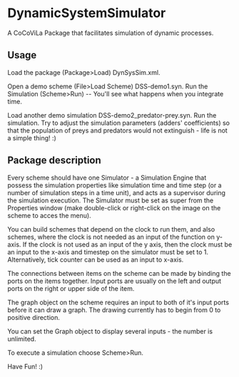 # DynamicSystemSimulator
A CoCoViLa Package that facilitates simulation of dynamic processes.

Usage
------

Load the package (Package>Load) DynSysSim.xml.

Open a demo scheme (File>Load Scheme) DSS-demo1.syn.
Run the Simulation (Scheme>Run) -- You'll see what happens when you integrate time.

Load another demo simulation DSS-demo2_predator-prey.syn.
Run the simulation. Try to adjust the simulation parameters (adders' coefficients) so that the population of preys and predators would not extinguish - life is not a simple thing! :)

Package description
--------------------

Every scheme should have one Simulator - a Simulation Engine that possess the simulation properties like simulation time and time step (or a number of simulation steps in a time unit), and acts as a supervisor during the simulation execution. The Simulator must be set as super from the Properties window (make double-click or right-click on the image on the scheme to acces the menu).

You can build schemes that depend on the clock to run them, and also schemes, where the clock is not needed as an input of the function on y-axis. If the clock is not used as an input of the y axis, then the clock must be an input to the x-axis and timestep on the simulator must be set to 1. Alternatively, tick counter can be used as an input to x-axis.

The connections between items on the scheme can be made by binding the ports on the items together. Input ports are usually on the left and output ports on the right or upper side of the item.

The graph object on the scheme requires an input to both of it's input ports before it can draw a graph. The drawing currently has to begin from 0 to positive direction.

You can set the Graph object to display several inputs - the number is unlimited.

To execute a simulation choose Scheme>Run.

Have Fun! :)
